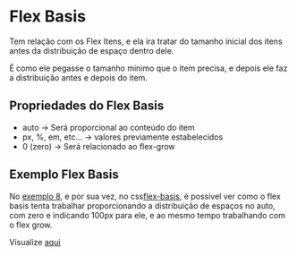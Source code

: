 # Flex Basis

Tem relação com os Flex Itens, e ela ira tratar do tamanho inicial dos itens antes da distribuição de espaço dentro dele. 

É como ele pegasse o tamanho minimo que o item precisa, e depois ele faz a distribuição antes e depois do item.

## Propriedades do Flex Basis

- auto -> Será proporcional ao conteúdo do item
- px, %, em, etc... -> valores previamente estabelecidos
- 0 (zero) -> Será relacionado ao flex-grow

## Exemplo Flex Basis

No [exemplo 8](8-flex-basis.html), e por sua vez, no css[flex-basis](css/flex-basis.css), é possivel ver como o flex basis tenta trabalhar proporcionando a distribuição de espaços no auto, com zero e indicando 100px para ele, e ao mesmo tempo trabalhando com o flex grow.

Visualize [aqui](https://htmlpreview.github.io/?https://github.com/TioBael/DIO/blob/main/HTML%20e%20CSS/Flex%20Container/8-flex-basis/8-flex-basis.html)